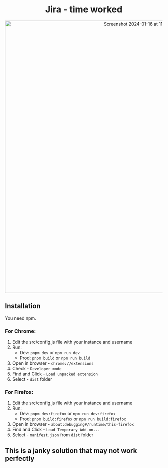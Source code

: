 <div align="center">
<h1>Jira - time worked</h1>
<img width="870" alt="Screenshot 2024-01-16 at 11 17 44 AM" src="https://github.com/birch-jayton/jira-worktime/assets/22551809/baa4b926-9a20-44c5-ad8b-429e3b3f7091">
</div>

## Installation <a name="installation"></a>
You need npm.

### For Chrome: <a name="chrome"></a>

1. Edit the src/config.js file with your instance and username
2. Run:
    - Dev: `pnpm dev` or `npm run dev`
    - Prod: `pnpm build` or `npm run build`
2. Open in browser - `chrome://extensions`
3. Check - `Developer mode`
4. Find and Click - `Load unpacked extension`
5. Select - `dist` folder

### For Firefox: <a name="firefox"></a>

1. Edit the src/config.js file with your instance and username
2. Run:
    - Dev: `pnpm dev:firefox` or `npm run dev:firefox`
    - Prod: `pnpm build:firefox` or `npm run build:firefox`
2. Open in browser - `about:debugging#/runtime/this-firefox`
3. Find and Click - `Load Temporary Add-on...`
4. Select - `manifest.json` from `dist` folder

## This is a janky solution that may not work perfectly 
